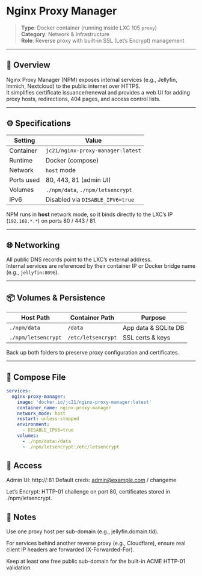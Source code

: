 # Nginx Proxy Manager

> **Type**: Docker container (running inside LXC 105 `proxy`)  
> **Category**: Network & Infrastructure  
> **Role**: Reverse proxy with built-in SSL (Let’s Encrypt) management

---

## 🧩 Overview

Nginx Proxy Manager (NPM) exposes internal services (e.g., Jellyfin, Immich, Nextcloud) to the public internet over HTTPS.  
It simplifies certificate issuance/renewal and provides a web UI for adding proxy hosts, redirections, 404 pages, and access control lists.

---

## ⚙️ Specifications

| Setting     | Value                          |
|-------------|--------------------------------|
| Container   | `jc21/nginx-proxy-manager:latest` |
| Runtime     | Docker (compose)               |
| Network     | `host` mode                    |
| Ports used  | 80, 443, 81 (admin UI)         |
| Volumes     | `./npm/data`, `./npm/letsencrypt` |
| IPv6        | Disabled via `DISABLE_IPV6=true` |

NPM runs in **host** network mode, so it binds directly to the LXC’s IP (`192.168.*.*`) on ports 80 / 443 / 81.

---

## 🌐 Networking

All public DNS records point to the LXC’s external address.  
Internal services are referenced by their container IP or Docker bridge name (e.g., `jellyfin:8096`).

---

## 📦 Volumes & Persistence

| Host Path              | Container Path            | Purpose                     |
|------------------------|---------------------------|-----------------------------|
| `./npm/data`           | `/data`                   | App data & SQLite DB        |
| `./npm/letsencrypt`    | `/etc/letsencrypt`        | SSL certs & keys            |

Back up both folders to preserve proxy configuration and certificates.

---

## 🚀 Compose File

```yaml
services:
  nginx-proxy-manager:
    image: 'docker.io/jc21/nginx-proxy-manager:latest'
    container_name: nginx-proxy-manager
    network_mode: host
    restart: unless-stopped
    environment:
      - DISABLE_IPV6=true
    volumes:
      - ./npm/data:/data
      - ./npm/letsencrypt:/etc/letsencrypt
```


## 🔑 Access
Admin UI: http://<LXC-IP>:81
Default creds: admin@example.com / changeme

Let’s Encrypt: HTTP-01 challenge on port 80, certificates stored in ./npm/letsencrypt.

## 📝 Notes
Use one proxy host per sub-domain (e.g., jellyfin.domain.tld).

For services behind another reverse proxy (e.g., Cloudflare), ensure real client IP headers are forwarded (X-Forwarded-For).

Keep at least one free public sub-domain for the built-in ACME HTTP-01 validation.
